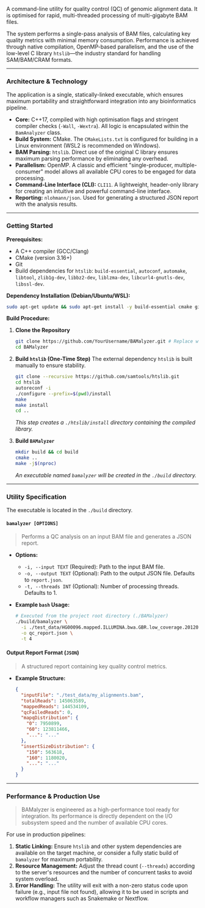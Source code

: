 
A сommand-line utility for quality control (QC) of genomic alignment data. It is optimised for rapid, multi-threaded processing of multi-gigabyte BAM files.

The system performs a single-pass analysis of BAM files, calculating key quality metrics with minimal memory consumption. Performance is achieved through native compilation, OpenMP-based parallelism, and the use of the low-level C library `htslib`—the industry standard for handling SAM/BAM/CRAM formats.

---

### Architecture & Technology

The application is a single, statically-linked executable, which ensures maximum portability and straightforward integration into any bioinformatics pipeline.

*   **Core:** C++17, compiled with high optimisation flags and stringent compiler checks (`-Wall`, `-Wextra`). All logic is encapsulated within the `BamAnalyzer` class.
*   **Build System:** CMake. The `CMakeLists.txt` is configured for building in a Linux environment (WSL2 is recommended on Windows).
*   **BAM Parsing:** `htslib`. Direct use of the original C library ensures maximum parsing performance by eliminating any overhead.
*   **Parallelism:** OpenMP. A classic and efficient "single-producer, multiple-consumer" model allows all available CPU cores to be engaged for data processing.
*   **Command-Line Interface (CLI):** `CLI11`. A lightweight, header-only library for creating an intuitive and powerful command-line interface.
*   **Reporting:** `nlohmann/json`. Used for generating a structured JSON report with the analysis results.

---

### Getting Started

**Prerequisites:**
*   A C++ compiler (GCC/Clang)
*   CMake (version 3.16+)
*   Git
*   Build dependencies for `htslib`: `build-essential`, `autoconf`, `automake`, `libtool`, `zlib1g-dev`, `libbz2-dev`, `liblzma-dev`, `libcurl4-gnutls-dev`, `libssl-dev`.

**Dependency Installation (Debian/Ubuntu/WSL):**
```bash
sudo apt-get update && sudo apt-get install -y build-essential cmake git autoconf automake libtool zlib1g-dev libbz2-dev liblzma-dev libcurl4-gnutls-dev libssl-dev
```

**Build Procedure:**

1.  **Clone the Repository**
    ```bash
    git clone https://github.com/YourUsername/BAMalyzer.git # Replace with your URL
    cd BAMalyzer
    ```

2.  **Build `htslib` (One-Time Step)**
    The external dependency `htslib` is built manually to ensure stability.
    ```bash
    git clone --recursive https://github.com/samtools/htslib.git
    cd htslib
    autoreconf -i
    ./configure --prefix=$(pwd)/install
    make
    make install
    cd .. 
    ```
    *This step creates a `./htslib/install` directory containing the compiled library.*

3.  **Build `BAMalyzer`**
    ```bash
    mkdir build && cd build
    cmake ..
    make -j$(nproc)
    ```
    *An executable named `bamalyzer` will be created in the `./build` directory.*

---

### Utility Specification

The executable is located in the `./build` directory.

#### `bamalyzer [OPTIONS]`
> Performs a QC analysis on an input BAM file and generates a JSON report.

*   **Options:**
    *   `-i, --input TEXT` (Required): Path to the input BAM file.
    *   `-o, --output TEXT` (Optional): Path to the output JSON file. Defaults to `report.json`.
    *   `-t, --threads INT` (Optional): Number of processing threads. Defaults to 1.

*   **Example `bash` Usage:**
    ```bash
    # Executed from the project root directory (./BAMalyzer)
    ./build/bamalyzer \
      -i ./test_data/HG00096.mapped.ILLUMINA.bwa.GBR.low_coverage.20120522.bam \
      -o qc_report.json \
      -t 4
    ```

#### Output Report Format (`JSON`)
> A structured report containing key quality control metrics.

*   **Example Structure:**
    ```json
    {
      "inputFile": "./test_data/my_alignments.bam",
      "totalReads": 145063589,
      "mappedReads": 144534109,
      "qcFailedReads": 0,
      "mapqDistribution": {
        "0": 7950899,
        "60": 123811466,
        "...": "..."
      },
      "insertSizeDistribution": {
        "150": 563618,
        "160": 1180020,
        "...": "..."
      }
    }
    ```

---

### Performance & Production Use

> BAMalyzer is engineered as a high-performance tool ready for integration. Its performance is directly dependent on the I/O subsystem speed and the number of available CPU cores.

For use in production pipelines:
1.  **Static Linking:** Ensure `htslib` and other system dependencies are available on the target machine, or consider a fully static build of `bamalyzer` for maximum portability.
2.  **Resource Management:** Adjust the thread count (`--threads`) according to the server's resources and the number of concurrent tasks to avoid system overload.
3.  **Error Handling:** The utility will exit with a non-zero status code upon failure (e.g., input file not found), allowing it to be used in scripts and workflow managers such as Snakemake or Nextflow.
```

